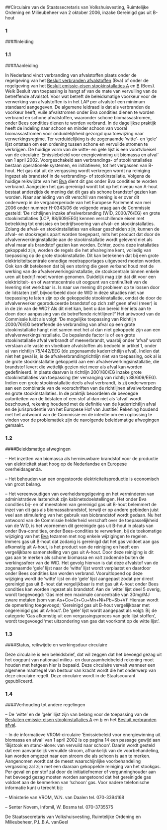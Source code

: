 <meta http-equiv='Content-Type' content='text/html; charset=utf-8' />

##Circulaire van de Staatssecretaris van Volkshuisvesting, Ruimtelijke Ordening en Milieubeheer van 2 oktober 2006, inzake Gereinigd gas uit B-hout

### 1  

####Inleiding

### 1.1  

####Aanleiding

In Nederland vindt verbranding van afvalstoffen plaats onder de regelgeving van het [Besluit verbranden afvalstoffen](../../../../../../../../../../../../AMvB/besluit/verbranden/afvalstoffen/BWBR0016460/README.md) (Bva) of onder de regelgeving van het [Besluit emissie-eisen stookinstallaties A](../../../../../../../../../../../../AMvB/besluit/emissie-eisen/stookinstallaties/milieubeheer/a/BWBR0004147/README.md) en [B](../../../../../../../../../../../../AMvB/besluit/emissie-eisen/stookinstallaties/milieubeheer/b/BWBR0004833/README.md) (Bees). Welk Besluit van toepassing is hangt af van de mate van vervuiling van de betreffende afvalstof. Voor wat betreft de beleidsmatige voorkeur voor de verwerking van afvalstoffen is in het LAP per afvalstof een minimum standaard aangegeven. De algemene leidraad is dat als verbranden de voorkeur heeft, vuile afvalstromen onder Bva condities dienen te worden verbrand en schone afvalstoffen, waaronder schone biomassastromen, onder Bees condities dienen te worden verbrand. In de dagelijkse praktijk heeft de indeling naar schoon en minder schoon van vooral biomassastromen voor onduidelijkheid gezorgd qua toewijzing naar verwerkingsregime. Ter verduidelijking is de zogenaamde ‘witte’- en ‘gele’ lijst ontstaan om een ordening tussen schone en vervuilde stromen te verkrijgen. De huidige vorm van de witte- en gele lijst is een voortvloeisel van de circulaire ‘Emissiebeleid voor energiewinning uit biomassa en afval’ van 1 april 2002. Voorgeschakeld aan verbrandings- of stookinstallaties bestaan operationele systemen, en initiatieven, tot het vergassen van B-hout. Het gas dat uit de vergassing wordt verkregen wordt na reiniging ingezet als brandstof in de verbranding- of stookinstallatie. Volgens de huidige reikwijdte van het [Bva](../../../../../../../../../../../../AMvB/besluit/verbranden/afvalstoffen/BWBR0016460/README.md) dient dit gas onder Bva condities te worden verbrand. Aangezien het gas gereinigd wordt tot op het niveau van A-hout bestaat anderzijds de mening dat dit gas als schone brandstof gezien kan worden. Naar aanleiding van dit verschil van mening is er over dit onderwerp in de vergaderperiode van het Europese Parlement van mei 2006 onder nummer H-0343/06 de volgende vraag aan de Commissie gesteld: ‘De richtlijnen inzake afvalverbranding (WID, 2000/76/EG) en grote stookinstallaties (LCP, 88/609/EEG) kennen verschillende eisen met betrekking tot emissies en bedrijfsvoering van afval- en stookinstallaties. Zolang de afval- en stookinstallaties van elkaar gescheiden zijn, kunnen de afval- en stookregels apart worden toegepast, mits het product dat door de afvalverwerkinginstallatie aan de stookinstallatie wordt geleverd niet als afval maar als brandstof gezien kan worden. Echter, zodra deze installaties gekoppeld zijn, worden de regels die het afvalregime kent, volledig van toepassing op de grote stookinstallatie. Dit kan betekenen dat bij een grote elektriciteitscentrale onnodige meetrapportages uitgevoerd moeten worden. Ook kan dit betekenen dat bij een storing die geen verband houd met de werking van de afvalverwerkingsinstallatie, de stookcentrale binnen enkele uren uit bedrijf moet worden genomen. Duidelijk mag zijn dat dit voor een elektriciteit- en of warmtecentrale uit oogpunt van continuïteit van de levering niet werkbaar is. Is naar uw mening dit probleem op te lossen door de lidstaten zelf, bijvoorbeeld door de WID in deze situaties niet van toepassing te laten zijn op de gekoppelde stookinstallatie, omdat de door de afvalverwerker geproduceerde brandstof op zich zelf geen afval (meer) is in de zin van de WID? Als dit niet kan, bent u dan bereid hier iets aan te doen door aanpassing van de betreffende richtlijnen?’ Het antwoord van de Commissie luidt als volgt: ‘De mogelijke toepassing van Richtlijn 2000/76/EG betreffende de verbranding van afval op een grote stookinstallatie hangt niet samen met het al dan niet gekoppeld zijn aan een afvalverwerkingsinstallatie. De bepalende factor is of een grote stookinstallatie afval verbrandt of meeverbrandt, waarbij onder ‘afval’ wordt verstaan alle vaste en vloeibare afvalstoffen als bedoeld in artikel 1, onder a) van richtlijn 75/442/EEG (de zogenaamde kaderrichtlijn afval). Indien dat niet het geval is, is de afvalverbrandingrichtlijn niet van toepassing, ook al is de grote stookinstallatie gekoppeld aan een afvalverwerkingsinstallatie, die brandstof levert die wettelijk gezien niet meer als afval kan worden gedefinieerd. In plaats daarvan is richtlijn 2001/80/EG inzake grote stookinstallaties van toepassing (ter vervanging van richtlijn 88/609/EEG). Indien een grote stookinstallatie deels afval verbrandt, is zij onderworpen aan een combinatie van de voorschriften van de richtlijnen afvalverbranding en grote stookinstallaties. In de praktijk beoordelen de bevoegde autoriteiten van de lidstaten of een stof al dan niet als ‘afval’ wordt beschouwd, rekening houdend met de definitie van de kaderrichtlijn afval en de jurisprudentie van het Europese Hof van Justitie’. Rekening houdend met het antwoord van de Commissie en de intentie om een oplossing te vinden voor de problematiek zijn de navolgende beleidsmatige afwegingen gemaakt.    
### 1.2  

####Beleidsmatige afwegingen

– Het inzetten van biomassa als hernieuwbare brandstof voor de productie van elektriciteit staat hoog op de Nederlandse en Europese overheidsagenda.  

– Het behouden van een ongestoorde elektriciteitsproductie is economisch van groot belang.  

– Het vereenvoudigen van overheidsregelgeving en het verminderen van administratieve lastendruk zijn kabinetsdoelstellingen.     Het onder Bva condities bij- en of meestoken van gereinigd gas uit B-hout belemmert de inzet van dit gas als biomassabrandstof, terwijl er op andere gebieden juist veel aan stimulering van het gebruik van biobrandstof wordt gedaan. Nu het antwoord van de Commissie helderheid verschaft over de toepasselijkheid van de WID, is het voornemen dit gereinigde gas uit B-hout in plaats van onder Bva-condities, onder Bees-condities te verwerken, bij de toekomstige wijziging van het [Bva](../../../../../../../../../../../../AMvB/besluit/verbranden/afvalstoffen/BWBR0016460/README.md) tezamen met nog enkele wijzigingen te regelen. Immers gas uit B-hout dat zodanig is gereinigd dat het gas voldoet aan gas afkomstig uit A-hout, is het product van de reiniging en heeft een vergelijkbare samenstelling van gas uit A-hout. Door deze reiniging is dit gas aan te merken als schone biomassa en valt zodoende buiten de werkingssfeer van de WID. Het gevolg hiervan is dat deze afvalstof van de zogenaamde ‘gele’ lijst naar de ‘witte’ lijst wordt verplaatst en daardoor onder Bees condities kan worden verbrand. Vooruitlopend op deze wijziging wordt de ‘witte’ lijst en de ‘gele’ lijst aangepast zodat per direct gereinigd gas uit B-hout dat vergelijkbaar is met gas uit A-hout onder Bees condities kan worden ingezet als brandstof. Aan de ‘witte’ lijst deel 5 overig, wordt toegevoegd: ‘Gas met een maximale concentratie van 30mg/MJ zware metalen (som van As+Co+Cr+Cu+Mn+Ni+Pb+Sb+V)’ Hieraan wordt de opmerking toegevoegd; ‘Gereinigd gas uit B-hout vergelijkbaar met ongereinigd gas uit A-hout’. De ‘gele’ lijst wordt aangepast als volgt: Bij de categorie ‘Gas afkomstig uit een vergassingsproces van gele lijst stoffen’, wordt toegevoegd ‘met uitzondering van gas dat voorkomt op de witte lijst’.     
### 1.3  

####Status, reikwijdte en werkingsduur circulaire

Deze circulaire is een beleidsbrief, dat wil zeggen dat het bevoegd gezag uit het oogpunt van nationaal milieu- en duurzaamheidbeleid rekening moet houden met hetgeen hier is bepaald. Deze circulaire vervalt wanneer een algemene maatregel van bestuur van kracht wordt die het onderwerp van deze circulaire regelt. Deze circulaire wordt in de Staatscourant gepubliceerd.    
### 1.4  

####Verhouding tot andere regelingen

– De ‘witte’ en de ‘gele’ lijst zijn van belang voor de toepassing van de [Besluiten emissie-eisen stookinstallaties A](../../../../../../../../../../../../AMvB/besluit/emissie-eisen/stookinstallaties/milieubeheer/a/BWBR0004147/README.md) en [b](../../../../../../../../../../../../AMvB/besluit/emissie-eisen/stookinstallaties/milieubeheer/b/BWBR0004833/README.md) en het [Besluit verbranden afval](../../../../../../../../../../../../AMvB/besluit/verbranden/afvalstoffen/BWBR0016460/README.md).  

– In de informatieve VROM-circulaire ‘Emissiebeleid voor energiewinning uit biomassa en afval’ van 1 april 2002 is op pagina 14 een passage gewijd aan ‘Bijstook en stand-alone: van vervuild naar schoon’. Daarin wordt gesteld dat een aanvankelijk vervuilde stroom, afhankelijk van de voorbehandeling, kan worden omgezet naar een stroom die als schoon is aan te merken. Aangenomen wordt dat de meest waarschijnlijke voorbehandeling vergassing zal zijn met een daaraan gekoppelde reiniging van het stookgas. Per geval en per stof zal door de initiatiefnemer of vergunninghouder aan het bevoegd gezag moeten worden aangetoond dat het gereinigde gas voldoet aan de kenmerken van ‘schoon’ gas.     Voor nadere telefonische informatie kunt u terecht bij: 

– Ministerie van VROM, W.N. van Daalen tel. 070-3394168  

– Senter Novem, Infomil, W. Bosma tel. 070-3735575         

De 
Staatssecretaris van Volkshuisvesting, Ruimtelijke Ordening en Milieubeheer, 
P.L.B.A. vanGeel   
